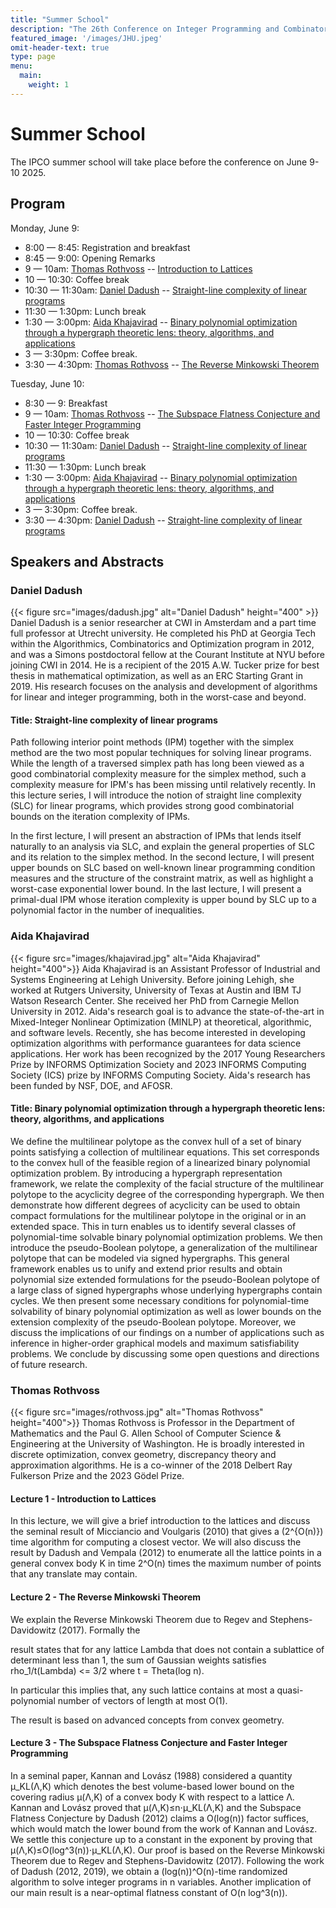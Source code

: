 ```yaml
---
title: "Summer School"
description: "The 26th Conference on Integer Programming and Combinatorial Optimization"
featured_image: '/images/JHU.jpeg'
omit-header-text: true
type: page
menu:
  main:
    weight: 1
---
```


# Summer School 

The IPCO summer school will take place before the conference on June 9-10 2025.

## Program

Monday, June 9:
- 8:00 — 8:45: Registration and breakfast
- 8:45 — 9:00: Opening Remarks
- 9 — 10am: [Thomas Rothvoss](#thomas-rothvoss) -- [Introduction to Lattices](#lecture-1---introduction-to-lattices)
- 10 — 10:30: Coffee break
- 10:30 — 11:30am: [Daniel Dadush](#daniel-dadush) -- [Straight-line complexity of linear programs](#title-straight-line-complexity-of-linear-programs)
- 11:30 — 1:30pm: Lunch break
- 1:30 — 3:00pm: [Aida Khajavirad](#aida-khajavirad) -- [Binary polynomial optimization through a hypergraph theoretic lens: theory, algorithms, and applications](#title-binary-polynomial-optimization-through-a-hypergraph-theoretic-lens-theory-algorithms-and-applications)
- 3 — 3:30pm: Coffee break.
- 3:30 — 4:30pm: [Thomas Rothvoss](#thomas-rothvoss) -- [The Reverse Minkowski Theorem](#lecture-2---the-reverse-minkowski-theorem)

Tuesday, June 10:
- 8:30 — 9: Breakfast
- 9 — 10am: [Thomas Rothvoss](#thomas-rothvoss) -- [The Subspace Flatness Conjecture and Faster Integer Programming](#lecture-3---the-subspace-flatness-conjecture-and-faster-integer-programming)
- 10 — 10:30: Coffee break
- 10:30 — 11:30am: [Daniel Dadush](#daniel-dadush) --  [Straight-line complexity of linear programs](#title-straight-line-complexity-of-linear-programs)
- 11:30 — 1:30pm: Lunch break
- 1:30 — 3:00pm: [Aida Khajavirad](#aida-khajavirad) -- [Binary polynomial optimization through a hypergraph theoretic lens: theory, algorithms, and applications](#title-binary-polynomial-optimization-through-a-hypergraph-theoretic-lens-theory-algorithms-and-applications)
- 3 — 3:30pm: Coffee break.
- 3:30 — 4:30pm: [Daniel Dadush](#daniel-dadush) --  [Straight-line complexity of linear programs](#title-straight-line-complexity-of-linear-programs)

## Speakers and Abstracts

### Daniel Dadush
{{< figure src="images/dadush.jpg" alt="Daniel Dadush" height="400" >}}
Daniel Dadush is a senior researcher at CWI in Amsterdam and a part time full professor at Utrecht university. He completed his PhD at Georgia Tech within the Algorithmics, Combinatorics and Optimization program in 2012, and was a Simons postdoctoral fellow at the Courant Institute at NYU before joining CWI in 2014. He is a recipient of the 2015 A.W. Tucker prize for best thesis in mathematical optimization, as well as an ERC Starting Grant in 2019. His research focuses on the analysis and development of algorithms for linear and integer programming, both in the worst-case and beyond. 

#### Title: Straight-line complexity of linear programs

Path following interior point methods (IPM) together with the simplex
method are the two most popular techniques for solving linear programs. While
the length of a traversed simplex path has long been viewed as a good
combinatorial complexity measure for the simplex method, such a complexity
measure for IPM's has been missing until relatively recently. In this lecture
series, I will introduce the notion of straight line complexity (SLC) for linear
programs, which provides strong good combinatorial bounds on the iteration
complexity of IPMs.

In the first lecture, I will present an abstraction of IPMs that lends itself naturally
to an analysis via SLC, and explain the general properties of SLC and its
relation to the simplex method. In the second lecture, I will present upper
bounds on SLC based on well-known linear programming condition measures
and the structure of the constraint matrix, as well as highlight a worst-case
exponential lower bound. In the last lecture, I will present a primal-dual IPM
whose iteration complexity is upper bound by SLC up to a polynomial factor in
the number of inequalities.

### Aida Khajavirad
{{< figure src="images/khajavirad.jpg" alt="Aida Khajavirad" height="400">}}
Aida Khajavirad is an Assistant Professor of Industrial and Systems Engineering at Lehigh University. Before joining Lehigh, she worked at Rutgers University, University of Texas at Austin and IBM TJ Watson Research Center. She received her PhD from Carnegie Mellon University in 2012. Aida's research goal is to advance the state-of-the-art in Mixed-Integer Nonlinear Optimization (MINLP) at theoretical, algorithmic, and software levels. Recently, she has become interested in developing optimization algorithms with performance guarantees for data science applications. Her work has been recognized by the 2017 Young Researchers Prize by INFORMS Optimization Society and 2023 INFORMS Computing Society (ICS) prize by INFORMS Computing Society. Aida's research has been funded by NSF, DOE, and AFOSR. 

#### Title: Binary polynomial optimization through a hypergraph theoretic lens: theory, algorithms, and applications

We define the multilinear polytope as the convex hull of a set of
binary points satisfying a collection of multilinear equations. This set
corresponds to the convex hull of the feasible region of a linearized binary
polynomial optimization problem. By introducing a hypergraph representation
framework, we relate the complexity of the facial structure of the multilinear
polytope to the acyclicity degree of the corresponding hypergraph. We then
demonstrate how different degrees of acyclicity can be used to obtain compact formulations for the multilinear polytope in the original or in an
extended space. This in turn enables us to identify several classes of
polynomial-time solvable binary polynomial optimization problems. We then
introduce the pseudo-Boolean polytope, a generalization of the multilinear
polytope that can be modeled via signed hypergraphs. This general
framework enables us to unify and extend prior results and obtain polynomial
size extended formulations for the pseudo-Boolean polytope of a large class
of signed hypergraphs whose underlying hypergraphs contain cycles. We
then present some necessary conditions for polynomial-time solvability of
binary polynomial optimization as well as lower bounds on the extension
complexity of the pseudo-Boolean polytope. Moreover, we discuss the
implications of our findings on a number of applications such as inference in
higher-order graphical models and maximum satisfiability problems. We
conclude by discussing some open questions and directions of future
research.

### Thomas Rothvoss
{{< figure src="images/rothvoss.jpg" alt="Thomas Rothvoss" height="400">}}
Thomas Rothvoss is Professor in the Department of Mathematics and the Paul G. Allen School of Computer Science & Engineering at the University of Washington. He is broadly interested in discrete optimization, convex geometry, discrepancy theory and approximation algorithms. He is a co-winner of the 2018 Delbert Ray Fulkerson Prize and the 2023 Gödel Prize.

#### Lecture 1 - Introduction to Lattices

In this lecture, we will give a brief introduction to the lattices and discuss the
seminal result
of Micciancio and Voulgaris (2010) that gives a \(2^{O(n)}\) time algorithm for
computing a closest vector.
We will also discuss the result by Dadush and Vempala (2012) to enumerate
all the lattice points
in a general convex body K in time 2^O(n) times the maximum number of
points that any translate may contain.

#### Lecture 2 - The Reverse Minkowski Theorem

We explain the Reverse Minkowski Theorem due to Regev and Stephens-
Davidowitz (2017). Formally the

result states that for any lattice Lambda that does not contain a sublattice of
determinant less than 1,
the sum of Gaussian weights satisfies rho_1/t(Lambda) <= 3/2 where t =
Theta(log n).

In particular this implies that, any such lattice contains at most a quasi-
polynomial number of vectors of length at most O(1).

The result is based on advanced concepts from convex geometry.

#### Lecture 3 - The Subspace Flatness Conjecture and Faster Integer Programming

In a seminal paper, Kannan and Lovász (1988) considered a quantity
μ_KL(Λ,K) which denotes the best volume-based
lower bound on the covering radius μ(Λ,K) of a convex body K with respect
to a lattice Λ.
Kannan and Lovász proved that μ(Λ,K)≤n⋅μ_KL(Λ,K) and the Subspace
Flatness Conjecture by Dadush (2012) claims a O(log(n)) factor suffices,
which would match the lower bound from the work of Kannan and Lovász.
We settle this conjecture up to a constant in the exponent by proving that
μ(Λ,K)≤O(log^3(n))⋅μ_KL(Λ,K).
Our proof is based on the Reverse Minkowski Theorem due to Regev and
Stephens-Davidowitz (2017).
Following the work of Dadush (2012, 2019), we obtain a (log(n))^O(n)-time
randomized algorithm to solve
integer programs in n variables. Another implication of our main result is a
near-optimal flatness constant of O(n log^3(n)).
